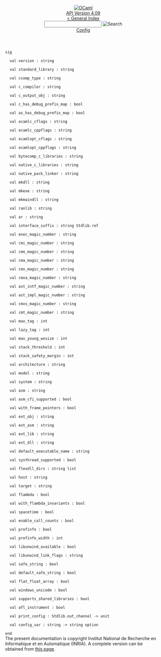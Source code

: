 <!-- ((! set title API !)) ((! set documentation !)) ((! set api !)) ((! set nobreadcrumb !)) -->
<div class="api"><header><nav class="toc brand"><a class="brand" href="https://ocaml.org/"><img src="colour-logo-gray.svg" class="svg" alt="OCaml"></a></nav><nav class="toc"><div class="toc_version"><a href="/docs" id="version-select">API Version 4.09</a></div><a href="index.html">&lt; General Index</a><div class="api_search"><input type="text" name="apisearch" id="api_search" oninput="mySearch(false);" onkeypress="this.oninput();" onclick="this.oninput();" onpaste="this.oninput();">
<img src="search_icon.svg" alt="Search" class="svg" onclick="mySearch(false)"></div>
<div id="search_results"></div><div class="toc_title"><a href="Config.html">Config</a></div><ul></ul></nav></header>
<code class="code"><span class="keyword">sig</span><br>
&nbsp;&nbsp;<span class="keyword">val</span>&nbsp;version&nbsp;:&nbsp;string<br>
&nbsp;&nbsp;<span class="keyword">val</span>&nbsp;standard_library&nbsp;:&nbsp;string<br>
&nbsp;&nbsp;<span class="keyword">val</span>&nbsp;ccomp_type&nbsp;:&nbsp;string<br>
&nbsp;&nbsp;<span class="keyword">val</span>&nbsp;c_compiler&nbsp;:&nbsp;string<br>
&nbsp;&nbsp;<span class="keyword">val</span>&nbsp;c_output_obj&nbsp;:&nbsp;string<br>
&nbsp;&nbsp;<span class="keyword">val</span>&nbsp;c_has_debug_prefix_map&nbsp;:&nbsp;bool<br>
&nbsp;&nbsp;<span class="keyword">val</span>&nbsp;as_has_debug_prefix_map&nbsp;:&nbsp;bool<br>
&nbsp;&nbsp;<span class="keyword">val</span>&nbsp;ocamlc_cflags&nbsp;:&nbsp;string<br>
&nbsp;&nbsp;<span class="keyword">val</span>&nbsp;ocamlc_cppflags&nbsp;:&nbsp;string<br>
&nbsp;&nbsp;<span class="keyword">val</span>&nbsp;ocamlopt_cflags&nbsp;:&nbsp;string<br>
&nbsp;&nbsp;<span class="keyword">val</span>&nbsp;ocamlopt_cppflags&nbsp;:&nbsp;string<br>
&nbsp;&nbsp;<span class="keyword">val</span>&nbsp;bytecomp_c_libraries&nbsp;:&nbsp;string<br>
&nbsp;&nbsp;<span class="keyword">val</span>&nbsp;native_c_libraries&nbsp;:&nbsp;string<br>
&nbsp;&nbsp;<span class="keyword">val</span>&nbsp;native_pack_linker&nbsp;:&nbsp;string<br>
&nbsp;&nbsp;<span class="keyword">val</span>&nbsp;mkdll&nbsp;:&nbsp;string<br>
&nbsp;&nbsp;<span class="keyword">val</span>&nbsp;mkexe&nbsp;:&nbsp;string<br>
&nbsp;&nbsp;<span class="keyword">val</span>&nbsp;mkmaindll&nbsp;:&nbsp;string<br>
&nbsp;&nbsp;<span class="keyword">val</span>&nbsp;ranlib&nbsp;:&nbsp;string<br>
&nbsp;&nbsp;<span class="keyword">val</span>&nbsp;ar&nbsp;:&nbsp;string<br>
&nbsp;&nbsp;<span class="keyword">val</span>&nbsp;interface_suffix&nbsp;:&nbsp;string&nbsp;<span class="constructor">Stdlib</span>.ref<br>
&nbsp;&nbsp;<span class="keyword">val</span>&nbsp;exec_magic_number&nbsp;:&nbsp;string<br>
&nbsp;&nbsp;<span class="keyword">val</span>&nbsp;cmi_magic_number&nbsp;:&nbsp;string<br>
&nbsp;&nbsp;<span class="keyword">val</span>&nbsp;cmo_magic_number&nbsp;:&nbsp;string<br>
&nbsp;&nbsp;<span class="keyword">val</span>&nbsp;cma_magic_number&nbsp;:&nbsp;string<br>
&nbsp;&nbsp;<span class="keyword">val</span>&nbsp;cmx_magic_number&nbsp;:&nbsp;string<br>
&nbsp;&nbsp;<span class="keyword">val</span>&nbsp;cmxa_magic_number&nbsp;:&nbsp;string<br>
&nbsp;&nbsp;<span class="keyword">val</span>&nbsp;ast_intf_magic_number&nbsp;:&nbsp;string<br>
&nbsp;&nbsp;<span class="keyword">val</span>&nbsp;ast_impl_magic_number&nbsp;:&nbsp;string<br>
&nbsp;&nbsp;<span class="keyword">val</span>&nbsp;cmxs_magic_number&nbsp;:&nbsp;string<br>
&nbsp;&nbsp;<span class="keyword">val</span>&nbsp;cmt_magic_number&nbsp;:&nbsp;string<br>
&nbsp;&nbsp;<span class="keyword">val</span>&nbsp;max_tag&nbsp;:&nbsp;int<br>
&nbsp;&nbsp;<span class="keyword">val</span>&nbsp;lazy_tag&nbsp;:&nbsp;int<br>
&nbsp;&nbsp;<span class="keyword">val</span>&nbsp;max_young_wosize&nbsp;:&nbsp;int<br>
&nbsp;&nbsp;<span class="keyword">val</span>&nbsp;stack_threshold&nbsp;:&nbsp;int<br>
&nbsp;&nbsp;<span class="keyword">val</span>&nbsp;stack_safety_margin&nbsp;:&nbsp;int<br>
&nbsp;&nbsp;<span class="keyword">val</span>&nbsp;architecture&nbsp;:&nbsp;string<br>
&nbsp;&nbsp;<span class="keyword">val</span>&nbsp;model&nbsp;:&nbsp;string<br>
&nbsp;&nbsp;<span class="keyword">val</span>&nbsp;system&nbsp;:&nbsp;string<br>
&nbsp;&nbsp;<span class="keyword">val</span>&nbsp;asm&nbsp;:&nbsp;string<br>
&nbsp;&nbsp;<span class="keyword">val</span>&nbsp;asm_cfi_supported&nbsp;:&nbsp;bool<br>
&nbsp;&nbsp;<span class="keyword">val</span>&nbsp;with_frame_pointers&nbsp;:&nbsp;bool<br>
&nbsp;&nbsp;<span class="keyword">val</span>&nbsp;ext_obj&nbsp;:&nbsp;string<br>
&nbsp;&nbsp;<span class="keyword">val</span>&nbsp;ext_asm&nbsp;:&nbsp;string<br>
&nbsp;&nbsp;<span class="keyword">val</span>&nbsp;ext_lib&nbsp;:&nbsp;string<br>
&nbsp;&nbsp;<span class="keyword">val</span>&nbsp;ext_dll&nbsp;:&nbsp;string<br>
&nbsp;&nbsp;<span class="keyword">val</span>&nbsp;default_executable_name&nbsp;:&nbsp;string<br>
&nbsp;&nbsp;<span class="keyword">val</span>&nbsp;systhread_supported&nbsp;:&nbsp;bool<br>
&nbsp;&nbsp;<span class="keyword">val</span>&nbsp;flexdll_dirs&nbsp;:&nbsp;string&nbsp;list<br>
&nbsp;&nbsp;<span class="keyword">val</span>&nbsp;host&nbsp;:&nbsp;string<br>
&nbsp;&nbsp;<span class="keyword">val</span>&nbsp;target&nbsp;:&nbsp;string<br>
&nbsp;&nbsp;<span class="keyword">val</span>&nbsp;flambda&nbsp;:&nbsp;bool<br>
&nbsp;&nbsp;<span class="keyword">val</span>&nbsp;with_flambda_invariants&nbsp;:&nbsp;bool<br>
&nbsp;&nbsp;<span class="keyword">val</span>&nbsp;spacetime&nbsp;:&nbsp;bool<br>
&nbsp;&nbsp;<span class="keyword">val</span>&nbsp;enable_call_counts&nbsp;:&nbsp;bool<br>
&nbsp;&nbsp;<span class="keyword">val</span>&nbsp;profinfo&nbsp;:&nbsp;bool<br>
&nbsp;&nbsp;<span class="keyword">val</span>&nbsp;profinfo_width&nbsp;:&nbsp;int<br>
&nbsp;&nbsp;<span class="keyword">val</span>&nbsp;libunwind_available&nbsp;:&nbsp;bool<br>
&nbsp;&nbsp;<span class="keyword">val</span>&nbsp;libunwind_link_flags&nbsp;:&nbsp;string<br>
&nbsp;&nbsp;<span class="keyword">val</span>&nbsp;safe_string&nbsp;:&nbsp;bool<br>
&nbsp;&nbsp;<span class="keyword">val</span>&nbsp;default_safe_string&nbsp;:&nbsp;bool<br>
&nbsp;&nbsp;<span class="keyword">val</span>&nbsp;flat_float_array&nbsp;:&nbsp;bool<br>
&nbsp;&nbsp;<span class="keyword">val</span>&nbsp;windows_unicode&nbsp;:&nbsp;bool<br>
&nbsp;&nbsp;<span class="keyword">val</span>&nbsp;supports_shared_libraries&nbsp;:&nbsp;bool<br>
&nbsp;&nbsp;<span class="keyword">val</span>&nbsp;afl_instrument&nbsp;:&nbsp;bool<br>
&nbsp;&nbsp;<span class="keyword">val</span>&nbsp;print_config&nbsp;:&nbsp;<span class="constructor">Stdlib</span>.out_channel&nbsp;<span class="keywordsign">-&gt;</span>&nbsp;unit<br>
&nbsp;&nbsp;<span class="keyword">val</span>&nbsp;config_var&nbsp;:&nbsp;string&nbsp;<span class="keywordsign">-&gt;</span>&nbsp;string&nbsp;option<br>
<span class="keyword">end</span></code>
<div class="copyright">The present documentation is copyright Institut National de Recherche en Informatique et en Automatique (INRIA). A complete version can be obtained from <a href="http://caml.inria.fr/pub/docs/manual-ocaml/">this page</a>.</div></div>